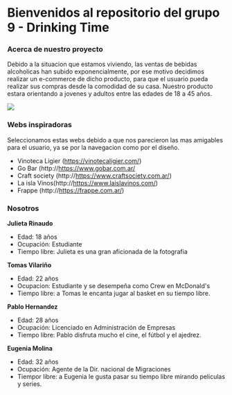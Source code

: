 # Bienvenidos al repositorio del grupo 9 - Drinking Time


### Acerca de nuestro proyecto
Debido a la situacion que estamos viviendo, las ventas de bebidas alcoholicas han subido exponencialmente, por ese motivo decidimos realizar un e-commerce de dicho producto, para que el usuario pueda realizar sus compras desde la comodidad de su casa. Nuestro producto estara orientando a jovenes y adultos entre las edades de 18 a 45 años.

![](https://i.pinimg.com/originals/f2/5a/af/f25aaf926b65fc01d4c4efc7bec73746.jpg)

### Webs inspiradoras

Seleccionamos estas webs debido a que nos parecieron las mas amigables para el usuario, ya se por la navegacion como por el diseño.

- Vinoteca Ligier (https://vinotecaligier.com/)
- Go Bar (http://https://www.gobar.com.ar/
- Craft society (http://https://www.craftsociety.com.ar/)
- La isla Vinos(http://https://www.laislavinos.com/)
- Frappe (http://https://frappe.com.ar/)

### Nosotros
 **Julieta Rinaudo**
- Edad: 18 años
- Ocupación: Estudiante
- Tiempo libre: Julieta es una gran aficionada de la fotografia

**Tomas Vilariño**
- Edad: 22 años
- Ocupacion: Estudiante y se desempeña como Crew en McDonald's
- Tiempo libre: a Tomas le encanta jugar al basket en su tiempo libre.

**Pablo Hernandez**
- Edad: 28 años
- Ocupación: Licenciado en Administración de Empresas   
- Tiempo libre: Pablo disfruta mucho el cine, el fútbol y el ajedrez. 

**Eugenia Molina**
- Edad: 32 años
- Ocupación: Agente de la Dir. nacional de Migraciones
- Tiempor libre: a Eugenia le gusta pasar su tiempo libre mirando peliculas y series.
